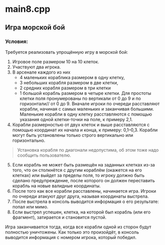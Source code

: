 # main8.cpp

## Игра морской бой

### Условия:
Требуется реализовать упрощённую игру в морской бой:
1. Игровое поле размером 10 на 10 клеток. 
2. Участвуют два игрока.
3. В арсенале каждого из них 
    * 4 маленьких кораблика размером в одну клетку, 
    * 3 небольших корабля размером в две клетки, 
    * 2 средних корабля размером в три клетки 
    * 1 большой корабль размером в четыре клетки. 
    Для простоты клетки поля пронумерованы по вертикали от 0 до 9 и по горизонтали// от 0 до 9.
Вначале игроки по очереди расставляют корабли, начиная с самых маленьких и заканчивая большими. Маленькие корабли в одну клетку расставляются
с помощью указания одной клетки-точки на поле, к примеру 2,1. 
4. Корабли размерностью от двух клеток и выше расставляются с помощью координат их начала и конца, к примеру: 0,1–0,3. Корабли могут быть установлены только строго вертикально или горизонтально.

> Установка корабля по диагонали недопустима, об этом тоже надо сообщить пользователю. 
5. Если корабль не может быть размещён на заданных клетках из-за того, что он столкнётся с другим кораблём (окажется на его клетках) или выйдет за пределы поля, то игроку должно быть сделано предупреждение, после которого он должен переставить корабль на новые валидные координаты.
6. После того как все корабли расставлены, начинается игра. Игроки по очереди атакуют друг друга, называя координаты выстрела.
7. После выстрела в консоль выводится информация о его результате: попал или мимо. 
8. Если выстрел успешен, клетка, на которой был корабль (или его фрагмент), затирается и становится пустой. 

Игра заканчивается тогда, когда все корабли одной из сторон будут полностью уничтожены.
Как только это произойдёт, в консоль выводится информация с номером игрока, который победил.
